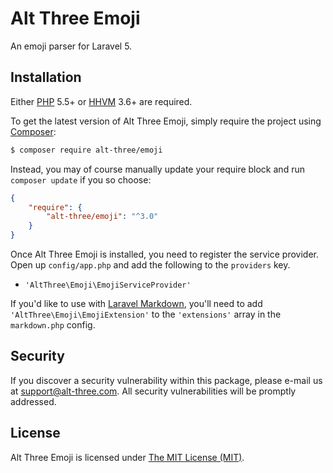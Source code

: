 # Alt Three Emoji

An emoji parser for Laravel 5.


## Installation

Either [PHP](https://php.net) 5.5+ or [HHVM](http://hhvm.com) 3.6+ are required.

To get the latest version of Alt Three Emoji, simply require the project using [Composer](https://getcomposer.org):

```bash
$ composer require alt-three/emoji
```

Instead, you may of course manually update your require block and run `composer update` if you so choose:

```json
{
    "require": {
        "alt-three/emoji": "^3.0"
    }
}
```

Once Alt Three Emoji is installed, you need to register the service provider. Open up `config/app.php` and add the following to the `providers` key.

* `'AltThree\Emoji\EmojiServiceProvider'`

If you'd like to use with [Laravel Markdown](https://github.com/GrahamCampbell/Laravel-Markdown), you'll need to add `'AltThree\Emoji\EmojiExtension'` to the `'extensions'` array in the `markdown.php` config.


## Security

If you discover a security vulnerability within this package, please e-mail us at support@alt-three.com. All security vulnerabilities will be promptly addressed.


## License

Alt Three Emoji is licensed under [The MIT License (MIT)](LICENSE).
